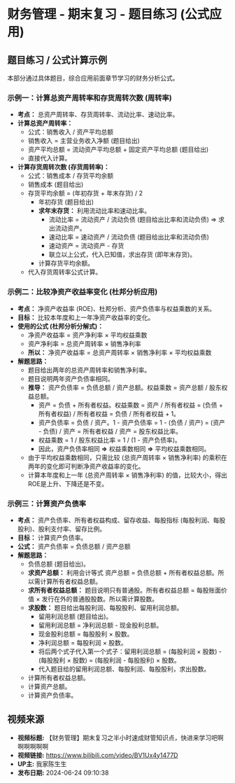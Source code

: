# 财务管理 - 期末复习 - 题目练习 (公式应用)

## 题目练习 / 公式计算示例

本部分通过具体题目，综合应用前面章节学习的财务分析公式。

### 示例一：计算总资产周转率和存货周转次数 (周转率)

* **考点：** 总资产周转率、存货周转率、流动比率、速动比率。
* **计算总资产周转率：**
    * 公式：销售收入 / 资产平均总额
    * 销售收入 = 主营业务收入净额 (题目给出)
    * 资产平均总额 = 流动资产平均总额 + 固定资产平均总额 (题目给出)
    * 直接代入计算。
* **计算存货周转次数 (存货周转率)：**
    * 公式：销售成本 / 存货平均余额
    * 销售成本 (题目给出)
    * 存货平均余额 = (年初存货 + 年末存货) / 2
        * 年初存货 (题目给出)
        * **求年末存货：** 利用流动比率和速动比率。
            * 流动比率 = 流动资产 / 流动负债 (题目给出比率和流动负债) => 求出流动资产。
            * 速动比率 = 速动资产 / 流动负债 (题目给出比率和流动负债)
            * 速动资产 = 流动资产 - 存货
            * 联立以上公式，代入已知值，求出存货 (即年末存货)。
        * 计算存货平均余额。
    * 代入存货周转率公式计算。

### 示例二：比较净资产收益率变化 (杜邦分析应用)

* **考点：** 净资产收益率 (ROE)、杜邦分析、资产负债率与权益乘数的关系。
* **目标：** 比较本年度和上一年净资产收益率的变化。
* **使用的公式 (杜邦分析分解式)：**
    * 净资产收益率 = 资产净利率 × 平均权益乘数
    * 资产净利率 = 总资产周转率 × 销售净利率
    * **所以：** 净资产收益率 = 总资产周转率 × 销售净利率 × 平均权益乘数
* **解题思路：**
    * 题目给出两年的总资产周转率和销售净利率。
    * 题目说明两年资产负债率相同。
    * **推导：** 资产负债率 = 负债总额 / 资产总额。权益乘数 = 资产总额 / 股东权益总额。
        * 资产 = 负债 + 所有者权益。权益乘数 = 资产 / 所有者权益 = (负债 + 所有者权益) / 所有者权益 = 负债 / 所有者权益 + 1。
        * 资产负债率 = 负债 / 资产。1 - 资产负债率 = 1 - (负债 / 资产) = (资产 - 负债) / 资产 = 所有者权益 / 资产 = 股东权益比率。
        * 权益乘数 = 1 / 股东权益比率 = 1 / (1 - 资产负债率)。
        * 因此，资产负债率相同 **=>** 权益乘数相同 **=>** 平均权益乘数相同。
    * 由于平均权益乘数相同，只需比较 (总资产周转率 × 销售净利率) 的乘积在两年的变化即可判断净资产收益率的变化。
    * 计算本年度和上一年 (总资产周转率 × 销售净利率) 的值，比较大小，得出ROE是上升、下降还是不变。

### 示例三：计算资产负债率

* **考点：** 资产负债率、所有者权益构成、留存收益、每股指标 (每股利润、每股股利)、股利支付率、留存比例。
* **目标：** 计算资产负债率。
* **公式：** 资产负债率 = 负债总额 / 资产总额
* **解题思路：**
    * 负债总额 (题目给出)。
    * **求资产总额：** 利用会计等式 资产总额 = 负债总额 + 所有者权益总额。所以需计算所有者权益总额。
    * **求所有者权益总额：** 题目说明只有普通股。所有者权益总额 = 每股账面价值 × 发行在外的普通股股数。所以需计算股数。
    * **求股数：** 题目给出每股利润、每股股利、留用利润总额。
        * 留用利润总额 (题目给出)。
        * 留用利润总额 = 净利润总额 - 现金股利总额。
        * 现金股利总额 = 每股股利 × 股数。
        * 净利润总额 = 每股利润 × 股数。
        * 将后两个式子代入第一个式子：留用利润总额 = (每股利润 × 股数) - (每股股利 × 股数) = (每股利润 - 每股股利) × 股数。
        * 代入题目给的留用利润总额、每股利润、每股股利，求出股数。
    * 计算所有者权益总额。
    * 计算资产总额。
    * 计算资产负债率。

## 视频来源
* **视频标题:** 【财务管理】期末复习之半小时速成财管知识点，快进来学习吧啊啊啊啊啊啊
* **视频链接:** https://www.bilibili.com/video/BV1Ux4y1477D
* **UP主:** 我家陈生生
* **发布日期:** 2024-06-24 09:10:38